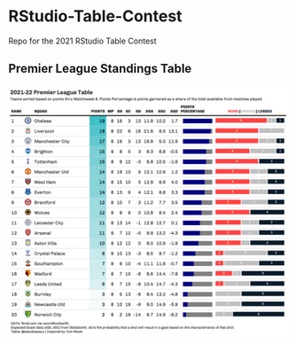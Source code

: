 # RStudio-Table-Contest
Repo for the 2021 RStudio Table Contest

Premier League Standings Table
------------

![Explosive Plays](https://raw.githubusercontent.com/steodose/RStudio-Table-Contest/main/2021-22%20Premier%20League%20Table.png)
